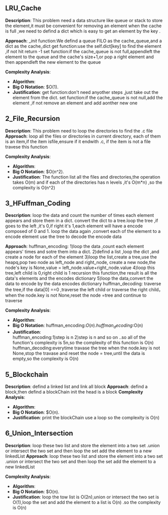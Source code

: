 ## LRU_Cache

**Description**: This problem need a data structure like queue or stack to store the element,it must be convenient for removing an element when the cache is full ,we need to defind a dict which is easy to get an element by the key .

**Approach**: 
	__init_ function:We defind a queue FILO as the cache_queue,and a dict as the cache_dict
	get      function:use the self.dict[key] to find the element ,if not hit return -1
	set       function:if the cache_queue is not full,appendleft the element to the queue and the cache's size+1,or pop a right element and then appendleft the new element to the queue
		

**Complexity Analysis**:
- **Algorithm**: 
- **Big O Notation**: $O(1).
- **Justification**: get function:don't need anyother steps ,just take out the element from the dict.
	              set function:if the cache_queue is not null,add the element ,if not remove an element and add aonther new one

## 2_File_Recursion
**Description**: This problem need to loop the directories to find the .c file
**Approach**: 
	        loop all the files or directories in current directory, each of them is an item,if the item isfile,ensure if it endwith .c, if the item is not a file travese this function

**Complexity Analysis**:
- **Algorithm**: 
- **Big O Notation**: $O(n^2).
- **Justification**: The function list all the files and directories,the operation takes O(m) and if each of the directories has n levels ,it's O(m*n) ,so the complexity is O(n^2)


## 3_HFuffman_Coding
**Description**: loop the data and count the number of times  each element appears and store them in a dict.
	         convert the dict to a tree.loop the tree ,if goes to the left ,it's 0,if right it's 1,each element will have a encode composed of 0 and 1.
	          loop the data again ,convert each of the element to a encode element
	         use the tree to decode the encode data

**Approach**: 
	       huffman_encoding:
		1)loop the data ,count each element appears' times and sotre them into a dict.
		2)defind a list ,loop the dict ,and create a node for each of the element
		3)loop the list,create a tree,use the heapq,pop two node as left_node and right_node, create a new node,the node's key is None,value = left_node.value+right_node.value
		4)loop this tree,left child is 0,right child is 1 recursion this function,the result is all the data's elements and the encodes dictionary
		5)loop the data,convert the data to encode by the data encodes dictionary
	      huffman_decoding:
		traverse the tree,if the data[0] ==0 ,traverse the left child or traverse the right child，when the node.key is not None,reset the node =tree and continue to traverse

**Complexity Analysis**:
- **Algorithm**: 
- **Big O Notation**: huffman_encoding:$O(n).huffman_decoding:$O(n)
- **Justification**:  
		huffman_encoding:1)step is n 2)step is n and so on ..so all of the function's complexity is 5n,so the complexity of this function is O(n)
		huffman_decoding:everytime travase the tree when the node.key is not None,stop the travase and reset the node = tree,until the data is empty,so the complexity is O(n)

## 5_Blockchain
**Description**: defind  a linked list and link all block
**Approach**: 
	        defind a block,then defind a blockChain init the head is a block
**Complexity Analysis**:
- **Algorithm**: 
- **Big O Notation**: $O(n).
- **Justification**: print the blockChain use a loop so the complexity is O(n)

## 6_Union_Intersection
**Description**: loop these two list and store the element into a two set .union or intersect the two set and then loop the set add the element to a new linkedList 
**Approach**: loop these two list and store the element into a two set .union or intersect the two set and then loop the set add the element to a new linkedList 
	        
**Complexity Analysis**:
- **Algorithm**: 
- **Big O Notation**: $O(n).
- **Justification**: loop the tow list is O(2n),union or intersect the two set is O(1),loop the set and add the element to a list is O(n) .so the complexity is O(n)